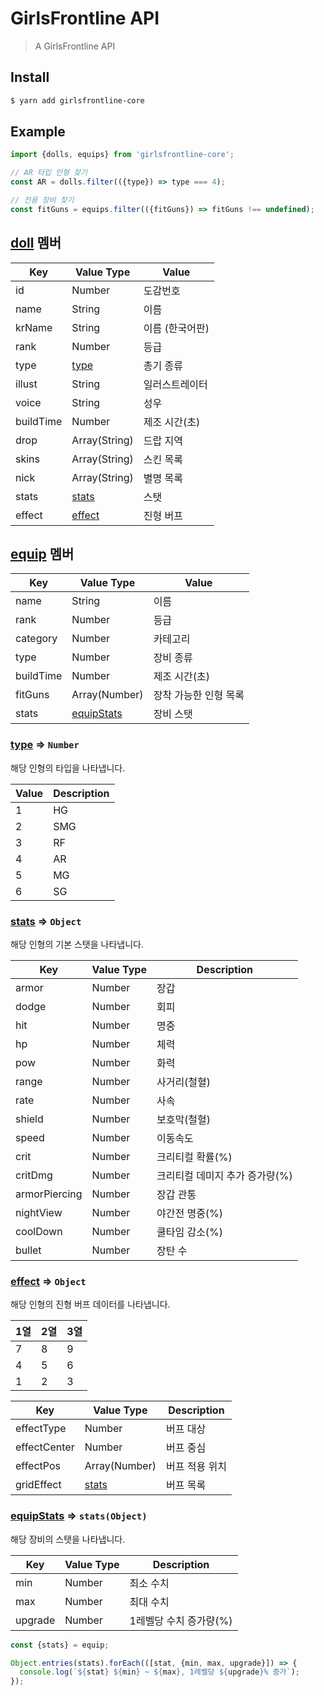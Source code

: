 # GirlsFrontline API

> A GirlsFrontline API

<a name="main"></a>

## Install
```bash
$ yarn add girlsfrontline-core
```

## Example
```javascript
import {dolls, equips} from 'girlsfrontline-core';

// AR 타입 인형 찾기
const AR = dolls.filter(({type}) => type === 4);

// 전용 장비 찾기
const fitGuns = equips.filter(({fitGuns}) => fitGuns !== undefined);
```

<a name="doll"></a>
## [doll](#main) 멤버

| Key | Value Type | Value |
| --- | --- | --- |
| id | Number | 도감번호 |
| name | String | 이름 |
| krName | String | 이름 (한국어판) |
| rank | Number | 등급 |
| type | [type](#doll_type) | 총기 종류 |
| illust | String | 일러스트레이터 |
| voice | String | 성우 |
| buildTime | Number | 제조 시간(초) |
| drop | Array(String) | 드랍 지역 |
| skins | Array(String) | 스킨 목록 |
| nick | Array(String) | 별명 목록 |
| stats | [stats](#doll_stats) | 스탯 |
| effect | [effect](#doll_effect) | 진형 버프 |

<a name="equip"></a>
## [equip](#main) 멤버

| Key | Value Type | Value |
| --- | --- | --- |
| name | String | 이름 |
| rank | Number | 등급 |
| category | Number | 카테고리 |
| type | Number | 장비 종류 |
| buildTime | Number | 제조 시간(초) |
| fitGuns | Array(Number) | 장착 가능한 인형 목록 |
| stats | [equipStats](#equip_stats) | 장비 스탯 |

<a name="doll_type"></a>
### [type](#main) ⇒ <code>Number</code>
해당 인형의 타입을 나타냅니다.

| Value | Description |
| --- | --- |
| 1 | HG |
| 2 | SMG |
| 3 | RF |
| 4 | AR |
| 5 | MG |
| 6 | SG |

<a name="doll_stats"></a>
### [stats](#main) ⇒ <code>Object</code>
해당 인형의 기본 스탯을 나타냅니다.

| Key | Value Type | Description |
| --- | --- | --- |
| armor | Number | 장갑 |
| dodge | Number | 회피 |
| hit | Number | 명중 |
| hp | Number | 체력 |
| pow | Number | 화력 |
| range | Number | 사거리(철혈) |
| rate | Number | 사속 |
| shield | Number | 보호막(철혈) |
| speed | Number | 이동속도 |
| crit | Number | 크리티컬 확률(%) |
| critDmg | Number | 크리티컬 데미지 추가 증가량(%) |
| armorPiercing | Number | 장갑 관통 |
| nightView | Number | 야간전 명중(%) |
| coolDown | Number | 쿨타임 감소(%) |
| bullet | Number | 장탄 수 |

<a name="doll_effect"></a>
### [effect](#main) ⇒ <code>Object</code>
해당 인형의 진형 버프 데이터를 나타냅니다.

| 1열 | 2열 | 3열 |
| --- | --- | --- |
| 7 | 8 | 9 |
| 4 | 5 | 6 |
| 1 | 2 | 3 |

| Key | Value Type | Description |
| --- | --- | --- |
| effectType | Number | 버프 대상 |
| effectCenter | Number | 버프 중심 |
| effectPos | Array(Number) | 버프 적용 위치 |
| gridEffect | [stats](#doll_stats) | 버프 목록 |

<a name="equip_stats"></a>
### [equipStats](#main) ⇒ <code>stats(Object)</code>
해당 장비의 스탯을 나타냅니다.

| Key | Value Type | Description |
| --- | --- | --- |
| min | Number | 최소 수치 |
| max | Number | 최대 수치 |
| upgrade | Number | 1레벨당 수치 증가량(%) |

```javascript
const {stats} = equip;

Object.entries(stats).forEach(([stat, {min, max, upgrade}]) => {
  console.log(`${stat} ${min} ~ ${max}, 1레벨당 ${upgrade}% 증가`);
});
```
